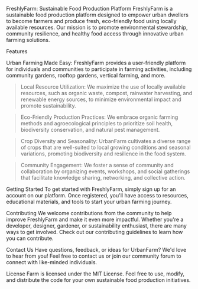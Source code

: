 FreshlyFarm: Sustainable Food Production Platform
FreshlyFarm is a sustainable food production platform designed to empower urban dwellers to become farmers and produce fresh, eco-friendly food using locally available resources. Our mission is to promote environmental stewardship, community resilience, and healthy food access through innovative urban farming solutions.

Features

Urban Farming Made Easy: FreshlyFarm provides a user-friendly platform for individuals and communities to participate in farming activities, including community gardens, rooftop gardens, vertical farming, and more.

>Local Resource Utilization: We maximize the use of locally available resources, such as organic waste, compost, rainwater harvesting, and renewable energy sources, to minimize environmental impact and promote sustainability.

>Eco-Friendly Production Practices: We embrace organic farming methods and agroecological principles to prioritize soil health, biodiversity conservation, and natural pest management.

>Crop Diversity and Seasonality: UrbanFarm cultivates a diverse range of crops that are well-suited to local growing conditions and seasonal variations, promoting biodiversity and resilience in the food system.

>Community Engagement: We foster a sense of community and collaboration by organizing events, workshops, and social gatherings that facilitate knowledge sharing, networking, and collective action.

Getting Started
To get started with FreshlyFarm, simply sign up for an account on our platform. Once registered, you'll have access to resources, educational materials, and tools to start your urban farming journey.

Contributing
We welcome contributions from the community to help improve FreshlyFarm and make it even more impactful. Whether you're a developer, designer, gardener, or sustainability enthusiast, there are many ways to get involved. Check out our contributing guidelines to learn how you can contribute.

Contact Us
Have questions, feedback, or ideas for UrbanFarm? We'd love to hear from you! Feel free to contact us or join our community forum to connect with like-minded individuals.

License
Farm is licensed under the MIT License. Feel free to use, modify, and distribute the code for your own sustainable food production initiatives.

